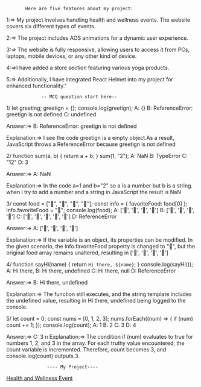            Here are five features about my project:

1:=> My project involves handling health and wellness events. The website covers six different types of events.

2:=> The project includes AOS animations for a dynamic user experience.

3:=>  The website is fully responsive, allowing users to access it from PCs, laptops, mobile devices, or any other kind of device.

4:=>I have added a store section featuring various yoga products.

5:=> Additionally, I have integrated React Helmet into my project for enhanced functionality."



                 -- MCQ question start here--

1/ let greeting;
greetign = {};
console.log(greetign);
A: {}
B: ReferenceError: greetign is not defined
C: undefined

Answer:=> B: ReferenceError: greetign is not defined

Explanation:=> I see the code greetign is a empty object.As a result, JavaScript throws a ReferenceError because greetign is not defined

2/ function sum(a, b) {
  return a + b;
}
sum(1, "2");
A: NaN
B: TypeError
C: "12"
D: 3

Answer:=> A: NaN

Explanation:=> In the code a=1 and b="2" so a is a number but b is a string. when i try to add a number and a string in JavaScript the result is NaN

3/ const food = ["🍕", "🍫", "🥑", "🍔"];
const info = { favoriteFood: food[0] };
info.favoriteFood = "🍝";
console.log(food);
A: ['🍕', '🍫', '🥑', '🍔']
B: ['🍝', '🍫', '🥑', '🍔']
C: ['🍝', '🍕', '🍫', '🥑', '🍔']
D: ReferenceError

Answer:=> A: ['🍕', '🍫', '🥑', '🍔']

Explanation:=> If the variable is an object, its properties can be modified. In the given scenario, the info.favoriteFood property is changed to "🍝", but the original food array remains unaltered, resulting in ['🍕', '🍫', '🥑', '🍔'] 

4/ function sayHi(name) {
  return `Hi there, ${name}`;
}
console.log(sayHi());
A: Hi there,
B: Hi there, undefined
C: Hi there, null
D: ReferenceError

Answer:=> B: Hi there, undefined

Explanation:=> The function still executes, and the string template includes the undefined value, resulting in Hi there, undefined being logged to the console.

5/ let count = 0;
const nums = [0, 1, 2, 3];
nums.forEach((num) => {
  if (num) count += 1;
});
console.log(count);
A: 1
B: 2
C: 3
D: 4

Answer:=> C: 3
n
Explanation:=> The condition if (num) evaluates to true for numbers 1, 2, and 3 in the array. For each truthy value encountered, the count variable is incremented. Therefore, count becomes 3, and console.log(count) outputs 3.



                   ---- My Project----

[Health and Wellness Event](https://assigment-9-b7270.web.app)
                


